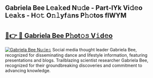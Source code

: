 ## Gabriela Bee L𝚎a𝚔ed N𝚞𝚍e - Part-IYk Vi𝚍𝚎o L𝚎a𝚔s - H𝚘𝚝 O𝚗𝚕yf𝚊ns P𝚑𝚘tos flWYM

# <h2><a href="http://kf5vfz.oniu.top/?m=Gabriela+Bee">🔗👉 🔴 Gabriela Bee P𝚑ot𝚘𝚜 V𝚒d𝚎o</a></h2>

[![Gabriela Bee Nu𝚍e𝚜](https://i.imgur.com/0qMVB7G.gif)](http://kf5vfz.oniu.top/?m=Gabriela+Bee)
Social media thought leader Gabriela Bee, recognized for disseminating dance and lifestyle information, featuring presentations and blogs. Trailblazing scientist researcher Gabriela Bee, recognized for their groundbreaking discoveries and commitment to advancing knowledge.  
